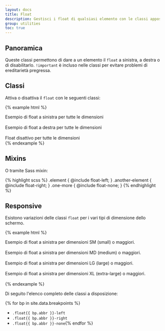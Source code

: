 ```yaml
---
layout: docs
title: Float
description: Gestisci i float di qualsiasi elemento con le classi apposite
group: utilities
toc: true
---
```


## Panoramica

Queste classi permettono di dare a un elemento il `float` a sinistra, a destra o di disabilitarlo. `!important` è incluso nelle classi per evitare problemi di ereditarietà pregressa.

## Classi

Attiva o disattiva il `float` con le seguenti classi:

{% example html %}
<div class="float-left">Esempio di float a sinistra per tutte le dimensioni</div><br>
<div class="float-right">Esempio di float a destra per tutte le dimensioni</div><br>
<div class="float-none">Float disattivo per tutte le dimensioni</div>
{% endexample %}

## Mixins

O tramite Sass mixin:

{% highlight scss %}
.element {
  @include float-left;
}
.another-element {
  @include float-right;
}
.one-more {
  @include float-none;
}
{% endhighlight %}

## Responsive

Esistono variazioni delle classi `float` per i vari tipi di dimensione dello schermo.

{% example html %}
<div class="float-sm-left">Esempio di float a sinistra per dimensioni SM (small) o maggiori.</div><br>
<div class="float-md-left">Esempio di float a sinistra per dimensioni MD (medium) o maggiori.</div><br>
<div class="float-lg-left">Esempio di float a sinistra per dimensioni LG (large)  o maggiori.</div><br>
<div class="float-xl-left">Esempio di float a sinistra per dimensioni XL (extra-large) o maggiori.</div><br>
{% endexample %}

Di seguito l'elenco completo delle classi a disposizione:

{% for bp in site.data.breakpoints %}
- `.float{{ bp.abbr }}-left`
- `.float{{ bp.abbr }}-right`
- `.float{{ bp.abbr }}-none`{% endfor %}

